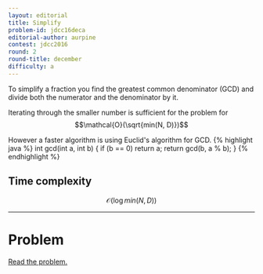 ```yaml
---
layout: editorial
title: Simplify
problem-id: jdcc16deca
editorial-author: aurpine
contest: jdcc2016
round: 2
round-title: december
difficulty: a
---
```


To simplify a fraction you find the greatest common denominator (GCD) and divide both the numerator and the denominator by it.

Iterating through the smaller number is sufficient for the problem for $$\mathcal{O}(\sqrt{min(N, D)})$$

However a faster algorithm is using Euclid's algorithm for GCD.
{% highlight java %}
int gcd(int a, int b) {
    if (b == 0) return a;
    return gcd(b, a % b);
}
{% endhighlight %}

## Time complexity
$$\mathcal{O}(\log min(N, D))$$

---

# Problem
[Read the problem.](/cpt-problems/jdcc/2016/december/a)
